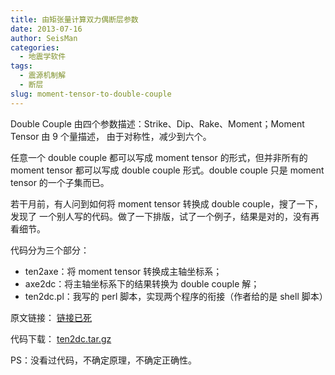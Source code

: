 ```yaml
---
title: 由矩张量计算双力偶断层参数
date: 2013-07-16
author: SeisMan
categories:
  - 地震学软件
tags:
  - 震源机制解
  - 断层
slug: moment-tensor-to-double-couple
---
```


Double Couple 由四个参数描述：Strike、Dip、Rake、Moment；Moment Tensor 由 9 个量描述，
由于对称性，减少到六个。

任意一个 double couple 都可以写成 moment tensor 的形式，但并非所有的 moment tensor
都可以写成 double couple 形式。double couple 只是 moment tensor 的一个子集而已。

若干月前，有人问到如何将 moment tensor 转换成 double couple，搜了一下，发现了
一个别人写的代码。做了一下排版，试了一个例子，结果是对的，没有再看细节。

代码分为三个部分：

-   ten2axe：将 moment tensor 转换成主轴坐标系；
-   axe2dc：将主轴坐标系下的结果转换为 double couple 解；
-   ten2dc.pl：我写的 perl 脚本，实现两个程序的衔接（作者给的是 shell 脚本）

原文链接： [链接已死](http://www.fcaglp.unlp.edu.ar/~esuarez/gmt/1998/0102.html)

代码下载： [ten2dc.tar.gz](/downloads/ten2dc.tar.gz)

PS：没看过代码，不确定原理，不确定正确性。

